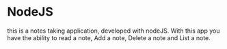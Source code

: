 # NodeJS
this is a notes taking application, developed with nodeJS. With this app you have the ability to read a note, Add a note, Delete a note and List a note.
